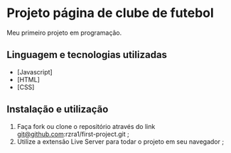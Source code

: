 # Projeto página de clube de futebol

Meu primeiro projeto em programação.

## Linguagem e tecnologias utilizadas 

- [Javascript]
- [HTML]
- [CSS]

## Instalação e utilização

1. Faça fork ou clone o repositório através do link git@github.com:rzra1/first-project.git ;
2. Utilize a extensão Live Server para todar o projeto em seu navegador ;